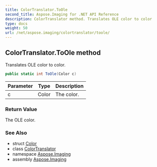 ```yaml
---
title: ColorTranslator.ToOle
second_title: Aspose.Imaging for .NET API Reference
description: ColorTranslator method. Translates OLE color to color
type: docs
weight: 50
url: /net/aspose.imaging/colortranslator/toole/
---
```

## ColorTranslator.ToOle method

Translates OLE color to color.

```csharp
public static int ToOle(Color c)
```

| Parameter | Type | Description |
| --- | --- | --- |
| c | Color | The color. |

### Return Value

The OLE color.

### See Also

* struct [Color](../../color/)
* class [ColorTranslator](../)
* namespace [Aspose.Imaging](../../colortranslator/)
* assembly [Aspose.Imaging](../../../)


